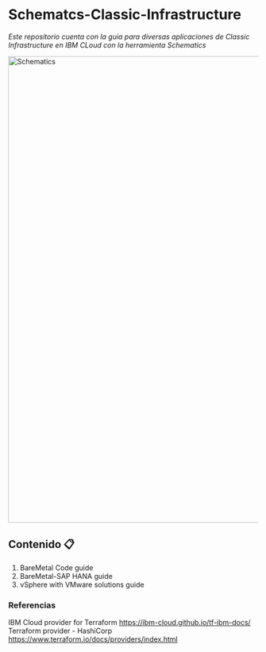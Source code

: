 # Schematcs-Classic-Infrastructure

_Este repositorio cuenta con la guia para diversas aplicaciones de Classic Infrastructure en  IBM CLoud con la herramienta Schematics_

<img width="940" alt="Schematics" src="https://www.google.com/url?sa=i&url=https%3A%2F%2Fmedium.com%2F%40kelner%2Fibm-cloud-schematics-6e0f11374edf&psig=AOvVaw2snqWRrZP_cCkeuJAImJ-C&ust=1587439675430000&source=images&cd=vfe&ved=0CAIQjRxqFwoTCLjrkOOH9ugCFQAAAAAdAAAAABAD">

## Contenido 📋

1. BareMetal Code guide
2. BareMetal-SAP HANA guide
3. vSphere with VMware solutions guide


### Referencias

IBM Cloud provider for Terraform 
https://ibm-cloud.github.io/tf-ibm-docs/
Terraform provider - HashiCorp
https://www.terraform.io/docs/providers/index.html

